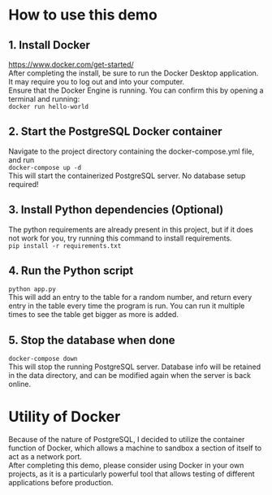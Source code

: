 # How to use this demo  
## 1. Install Docker  
https://www.docker.com/get-started/  
After completing the install, be sure to run the Docker Desktop application. It may require you to log out and into your computer.  
Ensure that the Docker Engine is running. You can confirm this by opening a terminal and running:  
`docker run hello-world`

## 2. Start the PostgreSQL Docker container
Navigate to the project directory containing the docker-compose.yml file, and run  
`docker-compose up -d`  
This will start the containerized PostgreSQL server. No database setup required!

## 3. Install Python dependencies (Optional)
The python requirements are already present in this project, but if it does not work for you, try running this command to install requirements.  
`pip install -r requirements.txt`

## 4. Run the Python script
`python app.py`  
This will add an entry to the table for a random number, and return every entry in the table every time the program is run. You can run it multiple times to see the table get bigger as more is added.

## 5. Stop the database when done
`docker-compose down`  
This will stop the running PostgreSQL server. Database info will be retained in the data directory, and can be modified again when the server is back online.

# Utility of Docker
Because of the nature of PostgreSQL, I decided to utilize the container function of Docker, which allows a machine to sandbox a section of itself to act as a network port.  
After completing this demo, please consider using Docker in your own projects, as it is a particularly powerful tool that allows testing of different applications before production.